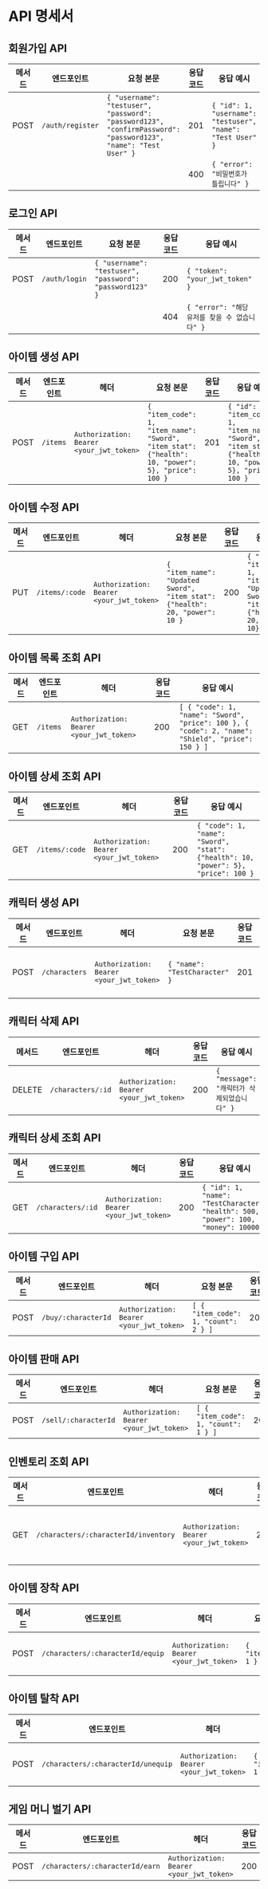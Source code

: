 # API 명세서

## 회원가입 API
| 메서드 | 엔드포인트       | 요청 본문                                                                                                                                     | 응답 코드 | 응답 예시                                                                                 |
|--------|------------------|----------------------------------------------------------------------------------------------------------------------------------------------|----------|------------------------------------------------------------------------------------------|
| POST   | `/auth/register` | `{ "username": "testuser", "password": "password123", "confirmPassword": "password123", "name": "Test User" }`                                 | 201      | `{ "id": 1, "username": "testuser", "name": "Test User" }`                               |
|        |                  |                                                                                                                                              | 400      | `{ "error": "비밀번호가 틀립니다" }`                                                  |

## 로그인 API
| 메서드 | 엔드포인트     | 요청 본문                                                                                  | 응답 코드 | 응답 예시                             |
|--------|----------------|-------------------------------------------------------------------------------------------|----------|--------------------------------------|
| POST   | `/auth/login`  | `{ "username": "testuser", "password": "password123" }`                                    | 200      | `{ "token": "your_jwt_token" }`      |
|        |                |                                                                                           | 404      | `{ "error": "해당 유저를 찾을 수 없습니다" }`      |

## 아이템 생성 API
| 메서드 | 엔드포인트 | 헤더                       | 요청 본문                                                                                                     | 응답 코드 | 응답 예시                                                                                                    |
|--------|------------|----------------------------|--------------------------------------------------------------------------------------------------------------|----------|-------------------------------------------------------------------------------------------------------------|
| POST   | `/items`   | `Authorization: Bearer <your_jwt_token>` | `{ "item_code": 1, "item_name": "Sword", "item_stat": {"health": 10, "power": 5}, "price": 100 }`             | 201      | `{ "id": 1, "item_code": 1, "item_name": "Sword", "item_stat": {"health": 10, "power": 5}, "price": 100 }`   |

## 아이템 수정 API
| 메서드 | 엔드포인트   | 헤더                       | 요청 본문                                                                                                     | 응답 코드 | 응답 예시                                                                                                    |
|--------|--------------|----------------------------|--------------------------------------------------------------------------------------------------------------|----------|-------------------------------------------------------------------------------------------------------------|
| PUT    | `/items/:code` | `Authorization: Bearer <your_jwt_token>` | `{ "item_name": "Updated Sword", "item_stat": {"health": 20, "power": 10 }`                                   | 200      | `{ "id": 1, "item_code": 1, "item_name": "Updated Sword", "item_stat": {"health": 20, "power": 10} }`        |

## 아이템 목록 조회 API
| 메서드 | 엔드포인트 | 헤더                       | 응답 코드 | 응답 예시                                                                                                 |
|--------|------------|----------------------------|----------|----------------------------------------------------------------------------------------------------------|
| GET    | `/items`   | `Authorization: Bearer <your_jwt_token>` | 200      | `[ { "code": 1, "name": "Sword", "price": 100 }, { "code": 2, "name": "Shield", "price": 150 } ]`        |

## 아이템 상세 조회 API
| 메서드 | 엔드포인트   | 헤더                       | 응답 코드 | 응답 예시                                                                                                     |
|--------|--------------|----------------------------|----------|-------------------------------------------------------------------------------------------------------------|
| GET    | `/items/:code` | `Authorization: Bearer <your_jwt_token>` | 200      | `{ "code": 1, "name": "Sword", "stat": {"health": 10, "power": 5}, "price": 100 }`                           |

## 캐릭터 생성 API
| 메서드 | 엔드포인트     | 헤더                       | 요청 본문                                                                                      | 응답 코드 | 응답 예시                             |
|--------|----------------|----------------------------|-----------------------------------------------------------------------------------------------|----------|--------------------------------------|
| POST   | `/characters`  | `Authorization: Bearer <your_jwt_token>` | `{ "name": "TestCharacter" }`                                                                  | 201      | `{ "id": 1, "name": "TestCharacter", "health": 500, "power": 100, "money": 10000 }`  |

## 캐릭터 삭제 API
| 메서드 | 엔드포인트     | 헤더                       | 응답 코드 | 응답 예시                            |
|--------|----------------|----------------------------|----------|-------------------------------------|
| DELETE | `/characters/:id` | `Authorization: Bearer <your_jwt_token>` | 200      | `{ "message": "캐릭터가 삭제되었습니다" }`|

## 캐릭터 상세 조회 API
| 메서드 | 엔드포인트     | 헤더                       | 응답 코드 | 응답 예시                                                                                                |
|--------|----------------|----------------------------|----------|---------------------------------------------------------------------------------------------------------|
| GET    | `/characters/:id` | `Authorization: Bearer <your_jwt_token>` | 200      | `{ "id": 1, "name": "TestCharacter", "health": 500, "power": 100, "money": 10000 }`                    |

## 아이템 구입 API
| 메서드 | 엔드포인트     | 헤더                       | 요청 본문                                                                                     | 응답 코드 | 응답 예시                              |
|--------|----------------|----------------------------|----------------------------------------------------------------------------------------------|----------|---------------------------------------|
| POST   | `/buy/:characterId` | `Authorization: Bearer <your_jwt_token>` | `[ { "item_code": 1, "count": 2 } ]`                                                         | 200      | `{ "money": 9800 }`                   |

## 아이템 판매 API
| 메서드 | 엔드포인트     | 헤더                       | 요청 본문                                                                                     | 응답 코드 | 응답 예시                              |
|--------|----------------|----------------------------|----------------------------------------------------------------------------------------------|----------|---------------------------------------|
| POST   | `/sell/:characterId` | `Authorization: Bearer <your_jwt_token>` | `[ { "item_code": 1, "count": 1 } ]`                                                         | 200      | `{ "money": 10600 }`                  |

## 인벤토리 조회 API
| 메서드 | 엔드포인트                   | 헤더                       | 응답 코드 | 응답 예시                                                |
|--------|------------------------------|----------------------------|----------|---------------------------------------------------------|
| GET    | `/characters/:characterId/inventory` | `Authorization: Bearer <your_jwt_token>` | 200      | `[ { "item_code": 1, "item_name": "Sword", "count": 3 } ]`|

## 아이템 장착 API
| 메서드 | 엔드포인트                   | 헤더                       | 요청 본문                                   | 응답 코드 | 응답 예시                            |
|--------|------------------------------|----------------------------|--------------------------------------------|----------|-------------------------------------|
| POST   | `/characters/:characterId/equip`  | `Authorization: Bearer <your_jwt_token>` | `{ "item_code": 1 }`                       | 200      | `{ "health": 520, "power": 105 }`  |

## 아이템 탈착 API
| 메서드 | 엔드포인트                     | 헤더                       | 요청 본문                                   | 응답 코드 | 응답 예시                            |
|--------|--------------------------------|----------------------------|--------------------------------------------|----------|-------------------------------------|
| POST   | `/characters/:characterId/unequip` | `Authorization: Bearer <your_jwt_token>` | `{ "item_code": 1 }`                       | 200      | `{ "health": 500, "power": 100 }`  |

## 게임 머니 벌기 API
| 메서드 | 엔드포인트                 | 헤더                       | 응답 코드 | 응답 예시                    |
|--------|----------------------------|----------------------------|----------|-----------------------------|
| POST   | `/characters/:characterId/earn` | `Authorization: Bearer <your_jwt_token>` | 200      | `{ "money": 10100 }`         |
